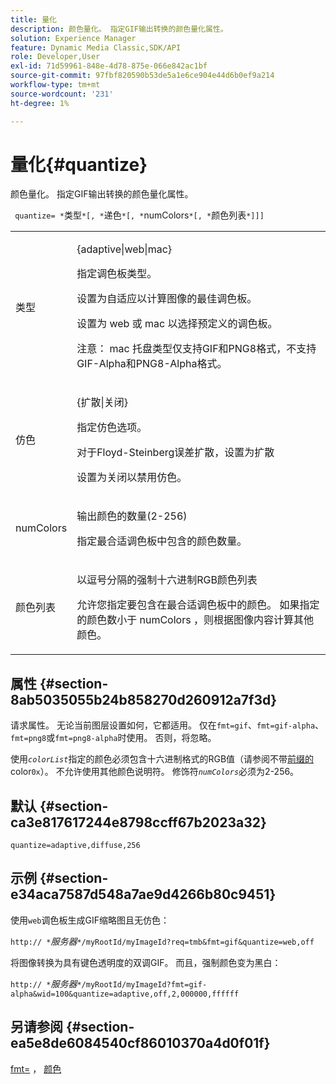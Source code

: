 ```yaml
---
title: 量化
description: 颜色量化。 指定GIF输出转换的颜色量化属性。
solution: Experience Manager
feature: Dynamic Media Classic,SDK/API
role: Developer,User
exl-id: 71d59961-848e-4d78-875e-066e842ac1bf
source-git-commit: 97fbf820590b53de5a1e6ce904e44d6b0ef9a214
workflow-type: tm+mt
source-wordcount: '231'
ht-degree: 1%

---
```


# 量化{#quantize}

颜色量化。 指定GIF输出转换的颜色量化属性。

` quantize= *`类型`*[, *`递色`*[, *`numColors`*[, *`颜色列表`*]]]`

<table id="table_A669A9058C8043A5BAE80B03A13B015B"> 
 <tbody> 
  <tr> 
   <td colname="col1"> <p> <span class="codeph"> <span class="varname">类型</span> </span> </p> </td> 
   <td colname="col2"> <p> <span class="codeph"> {adaptive|web|mac} </span> </p> <p>指定调色板类型。 </p> <p>设置为<span class="codeph">自适应</span>以计算图像的最佳调色板。 </p> <p>设置为<span class="codeph"> web </span>或<span class="codeph"> mac </span>以选择预定义的调色板。 </p> <p> <p>注意： <span class="codeph"> mac </span>托盘类型仅支持GIF和PNG8格式，不支持GIF-Alpha和PNG8-Alpha格式。</p> </p> </td> 
  </tr> 
  <tr> 
   <td colname="col1"> <p> <span class="codeph"> <span class="varname">仿色</span> </span> </p> </td> 
   <td colname="col2"> <p> <span class="codeph"> {扩散|关闭} </span> </p> <p>指定仿色选项。 </p> <p>对于Floyd-Steinberg误差扩散，设置为<span class="codeph">扩散</span> </p> <p>设置为<span class="codeph">关闭</span>以禁用仿色。</p> </td> 
  </tr> 
  <tr> 
   <td colname="col1"> <p> <span class="codeph"> <span class="varname"> numColors </span> </span> </p> </td> 
   <td colname="col2"> <p>输出颜色的数量(2-256) </p> <p>指定<span class="codeph">最合适</span>调色板中包含的颜色数量。</p> </td> 
  </tr> 
  <tr> 
   <td colname="col1"> <p> <span class="codeph"> <span class="varname">颜色列表</span> </span> </p> </td> 
   <td colname="col2"> <p>以逗号分隔的强制十六进制RGB颜色列表 </p> <p>允许您指定要包含在<span class="codeph">最合适</span>调色板中的颜色。 如果指定的颜色数小于<span class="codeph"> <span class="varname"> numColors </span> </span>，则根据图像内容计算其他颜色。</p> </td> 
  </tr> 
 </tbody> 
</table>

## 属性 {#section-8ab5035055b24b858270d260912a7f3d}

请求属性。 无论当前图层设置如何，它都适用。 仅在`fmt=gif`、`fmt=gif-alpha`、`fmt=png8`或`fmt=png8-alpha`时使用。 否则，将忽略。

使用&#x200B;*`colorList`*&#x200B;指定的颜色必须包含十六进制格式的RGB值（请参阅不带[前缀的](/help/aem-is-ir-api/is-api/http-ref/image-serving-api-ref/c-http-protocol-reference/c-command-reference/r-color-commandref.md)color`0x`）。 不允许使用其他颜色说明符。 修饰符&#x200B;*`numColors`*&#x200B;必须为2-256。

## 默认 {#section-ca3e817617244e8798ccff67b2023a32}

`quantize=adaptive,diffuse,256`

## 示例 {#section-e34aca7587d548a7ae9d4266b80c9451}

使用`web`调色板生成GIF缩略图且无仿色：

`http:// *`*服务器*`*/myRootId/myImageId?req=tmb&fmt=gif&quantize=web,off`

将图像转换为具有键色透明度的双调GIF。 而且，强制颜色变为黑白：

`http:// *`*服务器*`*/myRootId/myImageId?fmt=gif-alpha&wid=100&quantize=adaptive,off,2,000000,ffffff`

## 另请参阅 {#section-ea5e8de6084540cf86010370a4d0f01f}

[fmt=](../../../../../is-api/http-ref/image-serving-api-ref/c-http-protocol-reference/c-command-reference/r-is-http-fmt.md#reference-cdf10043423b45ba9fe15157fb3ae37a) ， [颜色](/help/aem-is-ir-api/is-api/http-ref/image-serving-api-ref/c-http-protocol-reference/c-data-types/r-is-http-color.md)
